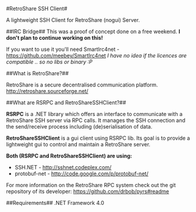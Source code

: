 #RetroShare SSH Client#

A lightweight SSH Client for RetroShare (nogui) Server.

##IRC Bridge##
This was a proof of concept done on a free weekend. 
__I don't plan to continue working on this!__

If you want to use it you'll need SmartIrc4net - https://github.com/meebey/SmartIrc4net
_I have no idea if the licences are compatible .. so no libs or binary :P_

##What is RetroShare?##

RetroShare is a secure decentralised communication platform.
http://retroshare.sourceforge.net/

##What are RSRPC and RetroShareSSHClient?##

__RSRPC__ is a .NET library which offers an interface to communicate with a RetroShare SSH server via RPC calls.
It manages the SSH connection and the send/receive process including (de)serialisation of data.

__RetroShareSSHClient__ is a gui client using RSRPC lib. Its goal is to provide a lightweight gui to control and maintain a RetroShare server.

__Both (RSRPC and RetroShareSSHClient) are using:__
* SSH.NET - http://sshnet.codeplex.com/
* protobuf-net - http://code.google.com/p/protobuf-net/

For more information on the RetroShare RPC system check out the git repository of its developer: 
https://github.com/drbob/pyrs#readme

##Requirements##
.NET Framework 4.0